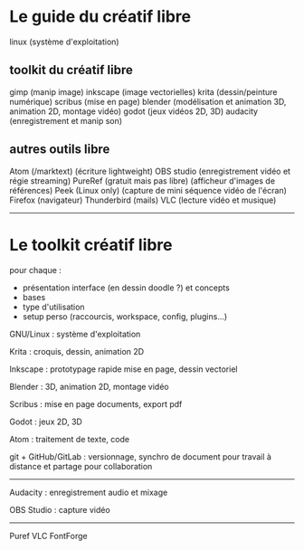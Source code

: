 # Le guide du créatif libre

linux (système d'exploitation)

## toolkit du créatif libre
gimp (manip image)
inkscape (image vectorielles)
krita (dessin/peinture numérique)
scribus (mise en page)
blender (modélisation et animation 3D, animation 2D, montage vidéo)
godot (jeux vidéos 2D, 3D)
audacity (enregistrement et manip son)

## autres outils libre
Atom (/marktext) (écriture lightweight)
OBS studio (enregistrement vidéo et régie streaming)
PureRef (gratuit mais pas libre) (afficheur d'images de références)
Peek (Linux only) (capture de mini séquence vidéo de l'écran)
Firefox (navigateur)
Thunderbird (mails)
VLC (lecture vidéo et musique)


---

# Le toolkit créatif libre

pour chaque :
- présentation interface (en dessin doodle ?) et concepts
- bases
- type d'utilisation
- setup perso (raccourcis, workspace, config, plugins...)

GNU/Linux : système d'exploitation

Krita : croquis, dessin, animation 2D

Inkscape : prototypage rapide mise en page, dessin vectoriel

Blender : 3D, animation 2D, montage vidéo

Scribus : mise en page documents, export pdf

Godot : jeux 2D, 3D

Atom : traitement de texte, code

git + GitHub/GitLab : versionnage, synchro de document pour travail à distance et partage pour collaboration


---

Audacity : enregistrement audio et mixage

OBS Studio : capture vidéo



---

Puref
VLC
FontForge
